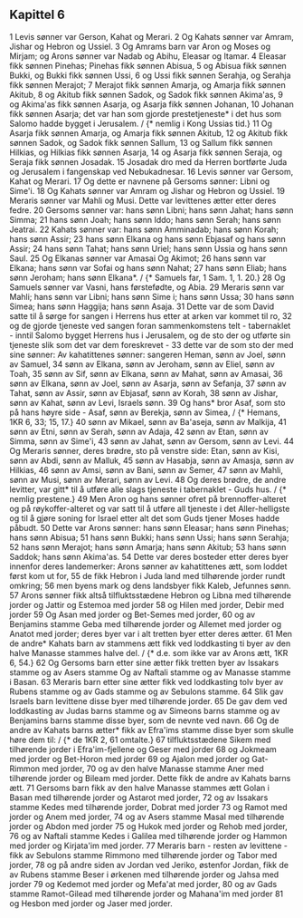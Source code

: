 ## Kapittel 6

1 Levis sønner var Gerson, Kahat og Merari.
2 Og Kahats sønner var Amram, Jishar og Hebron og Ussiel.
3 Og Amrams barn var Aron og Moses og Mirjam; og Arons sønner var Nadab og Abihu, Eleasar og Itamar.
4 Eleasar fikk sønnen Pinehas; Pinehas fikk sønnen Abisua,
5 og Abisua fikk sønnen Bukki, og Bukki fikk sønnen Ussi,
6 og Ussi fikk sønnen Serahja, og Serahja fikk sønnen Merajot;
7 Merajot fikk sønnen Amarja, og Amarja fikk sønnen Akitub,
8 og Akitub fikk sønnen Sadok, og Sadok fikk sønnen Akima'as,
9 og Akima'as fikk sønnen Asarja, og Asarja fikk sønnen Johanan,
10 Johanan fikk sønnen Asarja; det var han som gjorde prestetjeneste* i det hus som Salomo hadde bygget i Jerusalem. / {* nemlig i Kong Ussias tid.}
11 Og Asarja fikk sønnen Amarja, og Amarja fikk sønnen Akitub,
12 og Akitub fikk sønnen Sadok, og Sadok fikk sønnen Sallum,
13 og Sallum fikk sønnen Hilkias, og Hilkias fikk sønnen Asarja,
14 og Asarja fikk sønnen Seraja, og Seraja fikk sønnen Josadak.
15 Josadak dro med da Herren bortførte Juda og Jerusalem i fangenskap ved Nebukadnesar.
16 Levis sønner var Gersom, Kahat og Merari.
17 Og dette er navnene på Gersoms sønner: Libni og Sime'i.
18 Og Kahats sønner var Amram og Jishar og Hebron og Ussiel.
19 Meraris sønner var Mahli og Musi. Dette var levittenes ætter etter deres fedre.
20 Gersoms sønner var: hans sønn Libni; hans sønn Jahat; hans sønn Simma;
21 hans sønn Joah; hans sønn Iddo; hans sønn Serah; hans sønn Jeatrai.
22 Kahats sønner var: hans sønn Amminadab; hans sønn Korah; hans sønn Assir;
23 hans sønn Elkana og hans sønn Ebjasaf og hans sønn Assir;
24 hans sønn Tahat; hans sønn Uriel; hans sønn Ussia og hans sønn Saul.
25 Og Elkanas sønner var Amasai Og Akimot;
26 hans sønn var Elkana; hans sønn var Sofai og hans sønn Nahat;
27 hans sønn Eliab; hans sønn Jeroham; hans sønn Elkana*. / {* Samuels far, 1 Sam. 1, 1. 20.}
28 Og Samuels sønner var Vasni, hans førstefødte, og Abia.
29 Meraris sønn var Mahli; hans sønn var Libni; hans sønn Sime i; hans sønn Ussa;
30 hans sønn Simea; hans sønn Haggija; hans sønn Asaja.
31 Dette var de som David satte til å sørge for sangen i Herrens hus etter at arken var kommet til ro,
32 og de gjorde tjeneste ved sangen foran sammenkomstens telt - tabernaklet - inntil Salomo bygget Herrens hus i Jerusalem, og de sto der og utførte sin tjeneste slik som det var dem foreskrevet -
33 dette var de som sto der med sine sønner: Av kahatittenes sønner: sangeren Heman, sønn av Joel, sønn av Samuel,
34 sønn av Elkana, sønn av Jeroham, sønn av Eliel, sønn av Toah,
35 sønn av Sif, sønn av Elkana, sønn av Mahat, sønn av Amasai,
36 sønn av Elkana, sønn av Joel, sønn av Asarja, sønn av Sefanja,
37 sønn av Tahat, sønn av Assir, sønn av Ebjasaf, sønn av Korah,
38 sønn av Jishar, sønn av Kahat, sønn av Levi, Israels sønn.
39 Og hans* bror Asaf, som sto på hans høyre side - Asaf, sønn av Berekja, sønn av Simea, / {* Hemans, 1KR 6, 33; 15, 17.}
40 sønn av Mikael, sønn av Ba'aseja, sønn av Malkija,
41 sønn av Etni, sønn av Serah, sønn av Adaja,
42 sønn av Etan, sønn av Simma, sønn av Sime'i,
43 sønn av Jahat, sønn av Gersom, sønn av Levi.
44 Og Meraris sønner, deres brødre, sto på venstre side: Etan, sønn av Kisi, sønn av Abdi, sønn av Malluk,
45 sønn av Hasabja, sønn av Amasja, sønn av Hilkias,
46 sønn av Amsi, sønn av Bani, sønn av Semer,
47 sønn av Mahli, sønn av Musi, sønn av Merari, sønn av Levi.
48 Og deres brødre, de andre levitter, var gitt* til å utføre alle slags tjeneste i tabernaklet - Guds hus. / {* nemlig prestene.}
49 Men Aron og hans sønner ofret på brennoffer-alteret og på røykoffer-alteret og var satt til å utføre all tjeneste i det Aller-helligste og til å gjøre soning for Israel etter alt det som Guds tjener Moses hadde påbudt.
50 Dette var Arons sønner: hans sønn Eleasar; hans sønn Pinehas; hans sønn Abisua;
51 hans sønn Bukki; hans sønn Ussi; hans sønn Serahja;
52 hans sønn Merajot; hans sønn Amarja; hans sønn Akitub;
53 hans sønn Saddok; hans sønn Akima'as.
54 Dette var deres bosteder etter deres byer innenfor deres landemerker: Arons sønner av kahatittenes ætt, som loddet først kom ut for,
55 de fikk Hebron i Juda land med tilhørende jorder rundt omkring;
56 men byens mark og dens landsbyer fikk Kaleb, Jefunnes sønn.
57 Arons sønner fikk altså tilfluktsstædene Hebron og Libna med tilhørende jorder og Jattir og Estemoa med jorder
58 og Hilen med jorder, Debir med jorder
59 Og Asan med jorder og Bet-Semes med jorder,
60 og av Benjamins stamme Geba med tilhørende jorder og Allemet med jorder og Anatot med jorder; deres byer var i alt tretten byer etter deres ætter.
61 Men de andre* Kahats barn av stammens ætt fikk ved loddkasting ti byer av den halve Manasse stammes halve del. / {* d.e. som ikke var av Arons ætt, 1KR 6, 54.}
62 Og Gersoms barn etter sine ætter fikk tretten byer av Issakars stamme og av Asers stamme Og av Naftali stamme og av Manasse stamme i Basan.
63 Meraris barn etter sine ætter fikk ved loddkasting tolv byer av Rubens stamme og av Gads stamme og av Sebulons stamme.
64 Slik gav Israels barn levittene disse byer med tilhørende jorder.
65 De gav dem ved loddkasting av Judas barns stamme og av Simeons barns stamme og av Benjamins barns stamme disse byer, som de nevnte ved navn.
66 Og de andre av Kahats barns ætter* fikk av Efra'ims stamme disse byer som skulle høre dem til: / {* de 1KR 2, 61 omtalte.}
67 tilfluktsstædene Sikem med tilhørende jorder i Efra'im-fjellene og Geser med jorder
68 og Jokmeam med jorder og Bet-Horon med jorder
69 og Ajalon med jorder og Gat-Rimmon med jorder,
70 og av den halve Manasse stamme Aner med tilhørende jorder og Bileam med jorder. Dette fikk de andre av Kahats barns ætt.
71 Gersoms barn fikk av den halve Manasse stammes ætt Golan i Basan med tilhørende jorder og Astarot med jorder,
72 og av Issakars stamme Kedes med tilhørende jorder, Dobrat med jorder
73 og Ramot med jorder og Anem med jorder,
74 og av Asers stamme Masal med tilhørende jorder og Abdon med jorder
75 og Hukok med jorder og Rehob med jorder,
76 og av Naftali stamme Kedes i Galilea med tilhørende jorder og Hammon med jorder og Kirjata'im med jorder.
77 Meraris barn - resten av levittene - fikk av Sebulons stamme Rimmono med tilhørende jorder og Tabor med jorder,
78 og på andre siden av Jordan ved Jeriko, østenfor Jordan, fikk de av Rubens stamme Beser i ørkenen med tilhørende jorder og Jahsa med jorder
79 og Kedemot med jorder og Mefa'at med jorder,
80 og av Gads stamme Ramot-Gilead med tilhørende jorder og Mahana'im med jorder
81 og Hesbon med jorder og Jaser med jorder.
